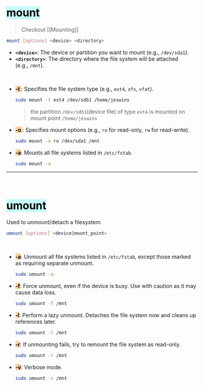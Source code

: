 
</br>

# <mark style="background: #ABF7F7A6;">mount</mark>

> Checkout [[Mounting]]

```bash ln:False
mount [options] <device> <directory>
```

- **`<device>`**: The device or partition you want to mount (e.g., `/dev/sda1`).
- **`<directory>`**: The directory where the file system will be attached (e.g., `/mnt`).

</br>

- **<mark style="background: #FFB86CA6; color: black;">-t <type></mark>**: Specifies the file system type (e.g., `ext4`, `xfs`, `vfat`).

	```bash ln:False
	sudo mount -t ext4 /dev/sdb1 /home/jeswins
	```
	> the partition `/dev/sdb1`(device file) of type `ext4` is mounted on mount point `/home/jeswins`
    
- **<mark style="background: #FFB86CA6; color: black;">-o <options></mark>**: Specifies mount options (e.g., `ro` for read-only, `rw` for read-write).
    
    ```bash ln:False
    sudo mount -o ro /dev/sda1 /mnt
    ```
    
- **<mark style="background: #FFB86CA6; color: black;">-a</mark>**: Mounts all file systems listed in `/etc/fstab`.
    
    ```bash ln:False
    sudo mount -a
    ```

---

</br>

# <mark style="background: #ABF7F7A6;">umount</mark>

Used to unmount/detach a filesystem.

```bash ln:False
umount [options] <device|mount_point>
```

</br>

- **<mark style="background: #FFB86CA6; color: black;">-a</mark>**: Unmount all file systems listed in `/etc/fstab`, except those marked as requiring separate unmount.
    
    ```bash ln:False
    sudo umount -a
    ```
    
- **<mark style="background: #FFB86CA6; color: black;">-f</mark>**: Force unmount, even if the device is busy. Use with caution as it may cause data loss.
    
    ```bash ln:False
    sudo umount -f /mnt
    ```
    
- **<mark style="background: #FFB86CA6; color: black;">-l</mark>**: Perform a lazy unmount. Detaches the file system now and cleans up references later.
    
    ```bash ln:False
    sudo umount -l /mnt
    ```
    
- **<mark style="background: #FFB86CA6; color: black;">-r</mark>**: If unmounting fails, try to remount the file system as read-only.
    
    ```bash ln:False
    sudo umount -r /mnt
    ```
    
- **<mark style="background: #FFB86CA6; color: black;">-v</mark>**: Verbose mode.
    
    ```bash ln:False
    sudo umount -v /mnt
    ```
